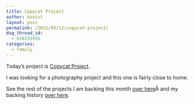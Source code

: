 ```yaml
---
title: Copycat Project
author: bsoist
layout: post
permalink: /2012/03/13/copycat-project/
dsq_thread_id:
  - 610155555
categories:
  - family
---
```

Today&#8217;s project is [Copycat Project][1].

I was looking for a photography project and this one is fairly close to home.



See the rest of the projects I am backing this month [over here][2]Â and my backing history [over here][3].

 [1]: http://www.kickstarter.com/projects/copycat/copycat-project
 [2]: http://whsjr.soistmann.com/oped/2012/03/01/kickstarter-my-new-obsession-and-12in12-for-march/
 [3]: http://www.kickstarter.com/profiles/bsoist/projects/backed
